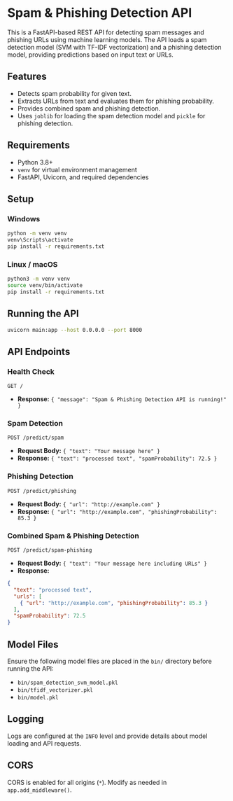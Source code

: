 # Spam & Phishing Detection API

This is a FastAPI-based REST API for detecting spam messages and phishing URLs using machine learning models. The API loads a spam detection model (SVM with TF-IDF vectorization) and a phishing detection model, providing predictions based on input text or URLs.

## Features
- Detects spam probability for given text.
- Extracts URLs from text and evaluates them for phishing probability.
- Provides combined spam and phishing detection.
- Uses `joblib` for loading the spam detection model and `pickle` for phishing detection.

## Requirements
- Python 3.8+
- `venv` for virtual environment management
- FastAPI, Uvicorn, and required dependencies

## Setup

### Windows
```sh
python -m venv venv
venv\Scripts\activate
pip install -r requirements.txt
```

### Linux / macOS
```sh
python3 -m venv venv
source venv/bin/activate
pip install -r requirements.txt
```

## Running the API
```sh
uvicorn main:app --host 0.0.0.0 --port 8000
```

## API Endpoints

### Health Check
`GET /`
- **Response:** `{ "message": "Spam & Phishing Detection API is running!" }`

### Spam Detection
`POST /predict/spam`
- **Request Body:** `{ "text": "Your message here" }`
- **Response:** `{ "text": "processed text", "spamProbability": 72.5 }`

### Phishing Detection
`POST /predict/phishing`
- **Request Body:** `{ "url": "http://example.com" }`
- **Response:** `{ "url": "http://example.com", "phishingProbability": 85.3 }`

### Combined Spam & Phishing Detection
`POST /predict/spam-phishing`
- **Request Body:** `{ "text": "Your message here including URLs" }`
- **Response:**
```json
{
  "text": "processed text",
  "urls": [
    { "url": "http://example.com", "phishingProbability": 85.3 }
  ],
  "spamProbability": 72.5
}
```

## Model Files
Ensure the following model files are placed in the `bin/` directory before running the API:
- `bin/spam_detection_svm_model.pkl`
- `bin/tfidf_vectorizer.pkl`
- `bin/model.pkl`

## Logging
Logs are configured at the `INFO` level and provide details about model loading and API requests.

## CORS
CORS is enabled for all origins (`*`). Modify as needed in `app.add_middleware()`.
